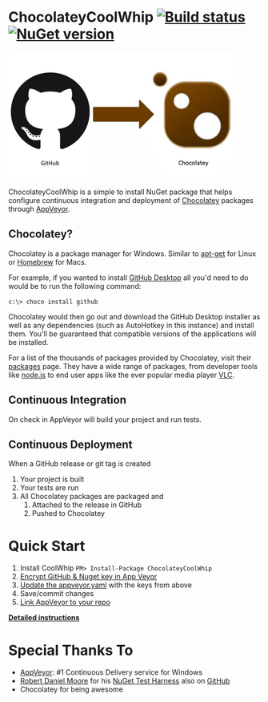 # ChocolateyCoolWhip   [![Build status](https://ci.appveyor.com/api/projects/status/6r12na0ulbe7q7s2/branch/master?svg=true)](https://ci.appveyor.com/project/jquintus/chocolateycoolwhip/branch/master) [![NuGet version](https://badge.fury.io/nu/ChocolateyCoolWhip.svg)](https://www.nuget.org/packages/ChocolateyCoolWhip/)

![](Logo.png)

ChocolateyCoolWhip is a simple to install NuGet package that helps configure continuous integration and deployment of [Chocolatey](http://chocolatey.org) packages through [AppVeyor](http://www.appveyor.com/).

Chocolatey?
---------------------
Chocolatey is a package manager for Windows.  Similar to [apt-get](https://help.ubuntu.com/12.04/serverguide/apt-get.html) for Linux or [Homebrew](http://brew.sh/) for Macs.  

For example, if you wanted to install [GitHub Desktop](https://chocolatey.org/packages/GitHub) all you'd need to do would be to run the following command:

    c:\> choco install github

Chocolatey would then go out and download the GitHub Desktop installer as well as any dependencies (such as AutoHotkey in this instance) and install them.  You'll be guaranteed that compatible versions of the applications will be installed.

For a list of the thousands of packages provided by Chocolatey, visit their [packages](https://chocolatey.org/packages/) page. They have a wide range of packages, from developer tools like [node.js](https://chocolatey.org/packages/nodejs) to end user apps like the ever popular media player [VLC](https://chocolatey.org/packages/vlc).

Continuous Integration
------------------------

On check in AppVeyor will build your project and run tests.


Continuous Deployment
----------------------

When a GitHub release or git tag is created

1. Your project is built
1. Your tests are run
1. All Chocolatey packages are packaged and 
    1. Attached to the release in GitHub
    1. Pushed to Chocolatey

Quick Start
====================

1. Install CoolWhip `PM> Install-Package ChocolateyCoolWhip`
1. [Encrypt GitHub & Nuget key in App Veyor](https://github.com/MasterDevs/ChocolateyCoolWhip/wiki/Encrypting-Data-in-AppVeyor)
1. [Update the appveyor.yaml](https://github.com/MasterDevs/ChocolateyCoolWhip/wiki/AppVeyor.yml) with the keys from above
1. Save/commit changes
1. [Link AppVeyor to your repo](https://github.com/MasterDevs/ChocolateyCoolWhip/wiki/Create-an-AppVeyor-Build)

**[Detailed instructions](https://github.com/MasterDevs/ChocolateyCoolWhip/wiki/Installing-ChocolateyCoolWhip)**



Special Thanks To
====================

* [AppVeyor](http://www.appveyor.com/): #1 Continuous Delivery service for Windows
* [Robert Daniel Moore](https://github.com/robdmoore) for his [NuGet Test Harness](https://robdmoore.id.au/blog/2013/08/07/test-harness-for-nuget-install-powershell-scripts-init-ps1-install-ps1-uninstall-ps1/) also on [GitHub](https://github.com/robdmoore/NuGetCommandTestHarness)
* Chocolatey for being awesome
